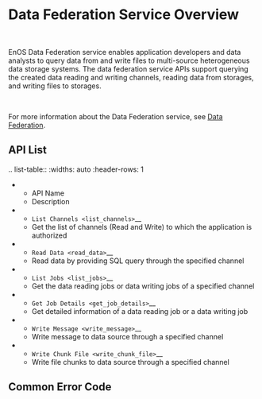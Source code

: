 # Data Federation Service Overview

<br />

EnOS Data Federation service enables application developers and data analysts to query data from and write files to multi-source heterogeneous data storage systems. The data federation service APIs support querying the created data reading and writing channels, reading data from storages, and writing files to storages.

<br />

For more information about the Data Federation service, see [Data Federation](/docs/data-asset/en/2.1.0/howto/federation/index.html).


## API List

.. list-table::
   :widths: auto
   :header-rows: 1

   * - API Name
     - Description
   * - `List Channels <list_channels>`__
     - Get the list of channels (Read and Write) to which the application is authorized
   * - `Read Data <read_data>`__
     - Read data by providing SQL query through the specified channel  
   * - `List Jobs <list_jobs>`__
     - Get the data reading jobs or data writing jobs of a specified channel
   * - `Get Job Details <get_job_details>`__
     - Get detailed information of a data reading job or a data writing job
   * - `Write Message <write_message>`__
     - Write message to data source through a specified channel
   * - `Write Chunk File <write_chunk_file>`__
     - Write file chunks to data source through a specified channel


## Common Error Code


<!-- end -->

